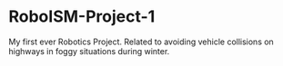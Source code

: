 # RoboISM-Project-1
My first ever Robotics Project. Related to avoiding vehicle collisions on highways in foggy situations during winter.
